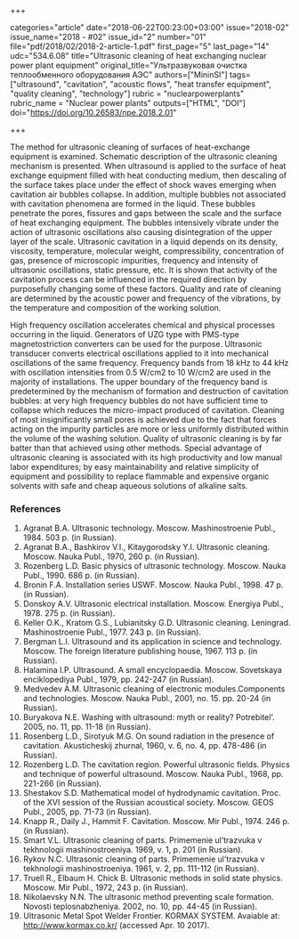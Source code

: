 +++

categories="article"
date="2018-06-22T00:23:00+03:00"
issue="2018-02"
issue_name="2018 - #02"
issue_id="2"
number="01"
file="pdf/2018/02/2018-2-article-1.pdf"
first_page="5"
last_page="14"
udc="534.6.08"
title="Ultrasonic cleaning of heat exchanging nuclear power plant equipment"
original_title="Ультразвуковая очистка теплообменного оборудования АЭС"
authors=["MininSI"]
tags=["ultrasound", "cavitation", "acoustic flows", "heat transfer equipment", "quality cleaning", "technology"]
rubric = "nuclearpowerplants"
rubric_name = "Nuclear power plants"
outputs=["HTML", "DOI"]
doi="https://doi.org/10.26583/npe.2018.2.01"

+++

The method for ultrasonic cleaning of surfaces of heat-exchange equipment is examined. Schematic description of the ultrasonic cleaning mechanism is presented. When ultrasound is applied to the surface of heat exchange equipment filled with heat conducting medium, then descaling of the surface takes place under the effect of shock waves emerging when cavitation air bubbles collapse. In addition, multiple bubbles not associated with cavitation phenomena are formed in the liquid. These bubbles penetrate the pores, fissures and gaps between the scale and the surface of heat exchanging equipment. The bubbles intensively vibrate under the action of ultrasonic oscillations also causing disintegration of the upper layer of the scale. Ultrasonic cavitation in a liquid depends on its density, viscosity, temperature, molecular weight, compressibility, concentration of gas, presence of microscopic impurities, frequency and intensity of ultrasonic oscillations, static pressure, etc. It is shown that activity of the cavitation process can be influenced in the required direction by purposefully changing some of these factors. Quality and rate of cleaning are determined by the acoustic power and frequency of the vibrations, by the temperature and composition of the working solution.

High frequency oscillation accelerates chemical and physical processes occurring in the liquid. Generators of UZG type with PMS-type magnetostriction converters can be used for the purpose. Ultrasonic transducer converts electrical oscillations applied to it into mechanical oscillations of the same frequency. Frequency bands from 18 kHz to 44 kHz with oscillation intensities from 0.5 W/cm2 to 10 W/cm2 are used in the majority of installations. The upper boundary of the frequency band is predetermined by the mechanism of formation and destruction of cavitation bubbles: at very high frequency bubbles do not have sufficient time to collapse which reduces the micro-impact produced of cavitation. Cleaning of most insignificantly small pores is achieved due to the fact that forces acting on the impurity particles are more or less uniformly distributed within the volume of the washing solution. Quality of ultrasonic cleaning is by far batter than that achieved using other methods. Special advantage of ultrasonic cleaning is associated with its high productivity and low manual labor expenditures; by easy maintainability and relative simplicity of equipment and possibility to replace flammable and expensive organic solvents with safe and cheap aqueous solutions of alkaline salts.

### References

1. Agranat B.A. Ultrasonic technology. Moscow. Mashinostroenie Publ., 1984. 503 p. (in Russian).
2. Agranat B.A., Bashkirov V.I., Kitaygorodsky Y.I. Ultrasonic cleaning. Moscow. Nauka Publ., 1970, 260 p. (in Russian).
3. Rozenberg L.D. Basic physics of ultrasonic technology. Moscow. Nauka Publ., 1990. 686 p. (in Russian).
5. Bronin F.A. Installation series USWF. Moscow. Nauka Publ., 1998. 47 p. (in Russian).
6. Donskoy A.V. Ultrasonic electrical installation. Moscow. Energiya Publ., 1978. 275 p. (in Russian).
7. Keller O.K., Kratom G.S., Lubianitsky G.D. Ultrasonic cleaning. Leningrad. Mashinostroenie Publ., 1977. 243 p. (in Russian).
8. Bergman L.I. Ultrasound and its application in science and technology. Moscow. The foreign literature publishing house, 1967. 113 p. (in Russian).
9. Halamina I.P. Ultrasound. A small encyclopaedia. Moscow. Sovetskaya enciklopediya Publ., 1979, pp. 242-247 (in Russian).
10. Medvedev A.M. Ultrasonic cleaning of electronic modules.Components and technologies. Moscow. Nauka Publ., 2001, no. 15. pp. 20-24 (in Russian).
11. Buryakova N.E. Washing with ultrasound: myth or reality? Potrebitel’. 2005, no. 11, pp. 11-18 (in Russian).
12. Rosenberg L.D., Sirotyuk M.G. On sound radiation in the presence of cavitation. Akusticheskij zhurnal, 1960, v. 6, no. 4, pp. 478-486 (in Russian).
13. Rozenberg L.D. The cavitation region. Powerful ultrasonic fields. Physics and technique of powerful ultrasound. Moscow. Nauka Publ., 1968, pp. 221-266 (in Russian).
14. Shestakov S.D. Mathematical model of hydrodynamic cavitation. Proc. of the XVI session of the Russian acoustical society. Moscow. GEOS Publ., 2005, pp. 71-73 (in Russian).
15. Knapp R., Daily J., Hammit F. Cavitation. Moscow. Mir Publ., 1974. 246 p. (in Russian).
16. Smart V.L. Ultrasonic cleaning of parts. Primemenie ul’trazvuka v tekhnologii mashinostroeniya. 1969, v. 1, p. 201 (in Russian).
17. Rykov N.C. Ultrasonic cleaning of parts. Primemenie ul’trazvuka v tekhnologii mashinostroeniya. 1961, v. 2, pp. 111-112 (in Russian).
18. Truell R., Elbaum H. Chick B. Ultrasonic methods in solid state physics. Moscow. Mir Publ., 1972, 243 p. (in Russian).
19. Nikolaevsky N.N. The ultrasonic method preventing scale formation. Novosti teplosnabzheniya. 2002, no. 10, pp. 44-45 (in Russian).
20. Ultrasonic Metal Spot Welder Frontier. KORMAX SYSTEM. Avaiable at: http://www.kormax.co.kr/ (accessed Apr. 10 2017).